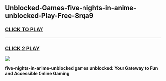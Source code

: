 
## Unblocked-Games-five-nights-in-anime-unblocked-Play-Free-8rqa9
<h3>
<a href="https://premium76.site?title=five-nights-in-anime-unblocked&ref=18A1">CLICK TO PLAY</a></h3>
<hr>

<h3>
<a href="https://premium76.site?title=five-nights-in-anime-unblocked&ref=18A1">CLICK 2 PLAY</a>
  
</h3>

<a href="https://premium76.site?title=five-nights-in-anime-unblocked&ref=18A1"><img src="https://clearcache.store/games.png"></a>


**five-nights-in-anime-unblocked games unblocked: Your Gateway to Fun and Accessible Online Gaming**
